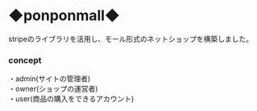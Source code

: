 <h1>◆ponponmall◆</h1>

<p>stripeのライブラリを活用し、モール形式のネットショップを構築しました。</p>


<h3>concept</h3>
・admin(サイトの管理者)<br>
・owner(ショップの運営者)<br>
・user(商品の購入をできるアカウント)<br><br>


